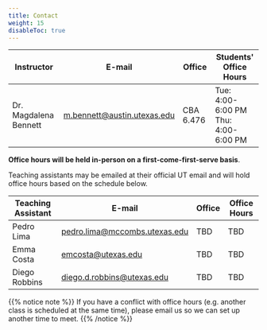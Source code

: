 ```yaml
---
title: Contact
weight: 15
disableToc: true
---
```


| Instructor | E-mail   | Office   | Students' Office Hours |
|------------|----------|----------|--------------|
| Dr. Magdalena Bennett   | <a href="mailto:m.bennett@austin.utexas.edu">m.bennett@austin.utexas.edu</a>   | CBA 6.476   | Tue: 4:00-6:00 PM <br /> Thu: 4:00-6:00 PM|

**Office hours will be held in-person on a first-come-first-serve basis**. 

Teaching assistants may be emailed at their official UT email and will hold office hours based on the schedule below.

| Teaching Assistant | E-mail   | Office   | Office Hours |
|------------|----------|----------|--------------|
| Pedro Lima  | <a href="pedro.lima@mccombs.utexas.edu">pedro.lima@mccombs.utexas.edu</a>   |   TBD | TBD |
| Emma Costa  | <a href="emcosta@utexas.edu">emcosta@utexas.edu</a>   |   TBD | TBD |
| Diego Robbins  | <a href="diego.d.robbins@utexas.edu">diego.d.robbins@utexas.edu</a>   |   TBD | TBD |

{{% notice note %}}
If you have a conflict with office hours (e.g. another class is scheduled at the same time), please email us so we can set up another time to meet.
{{% /notice %}}
